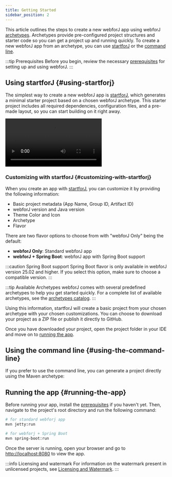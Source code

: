 ```yaml
---
title: Getting Started
sidebar_position: 2
---
```


This article outlines the steps to create a new webforJ app using webforJ [archetypes](../building-ui/archetypes/overview.md). Archetypes provide pre-configured project structures and starter code so you can get a project up and running quickly.
To create a new webforJ app from an archetype, you can use [startforJ](#using-startforj) or the [command line](#using-the-command-line). 

:::tip Prerequisites
Before you begin, review the necessary [prerequisites](./prerequisites) for setting up and using webforJ.
:::


## Using startforJ {#using-startforj}

The simplest way to create a new webforJ app is [startforJ](https://docs.webforj.com/startforj), which generates a minimal starter project based on a chosen webforJ archetype. This starter project includes all required dependencies, configuration files, and a pre-made layout, so you can start building on it right away.

<div class="videos-container">
  <video controls>
    <source src="https://cdn.webforj.com/webforj-documentation/video/archetypes/startforj.mp4" type="video/mp4" />
  </video>
</div>


### Customizing with startforJ {#customizing-with-startforj}

When you create an app with [startforJ](https://docs.webforj.com/startforj), you can customize it by providing the following information:

- Basic project metadata (App Name, Group ID, Artifact ID)  
- webforJ version and Java version
- Theme Color and Icon
- Archetype
- Flavor

There are two flavor options to choose from with "webforJ Only" being the default:
  - **webforJ Only**: Standard webforJ app
  - **webforJ + Spring Boot**: webforJ app with Spring Boot support

:::caution Spring Boot support
Spring Boot flavor is only available in webforJ version 25.02 and higher. If you select this option, make sure to choose a compatible version.
:::

:::tip Available Archetypes
webforJ comes with several predefined archetypes to help you get started quickly. For a complete list of available archetypes, see the [archetypes catalog](../building-ui/archetypes/overview).
:::

Using this information, startforJ will create a basic project from your chosen archetype with your chosen customizations.
You can choose to download your project as a ZIP file or publish it directly to GitHub.

Once you have downloaded your project, open the project folder in your IDE and move on to [running the app](#running-the-app).

## Using the command line {#using-the-command-line}


If you prefer to use the command line, you can generate a project directly using the Maven archetype:

<ComponentArchetype
project="hello-world"
flavor="webforj"
/>

## Running the app {#running-the-app}

Before running your app, install the [prerequisites](./prerequisites.md) if you haven't yet. 
Then, navigate to the project's root directory and run the following command:

```bash
# for standard webforj app
mvn jetty:run

# for webforj + Spring Boot
mvn spring-boot:run
```

Once the server is running, open your browser and go to [http://localhost:8080](http://localhost:8080) to view the app.

:::info Licensing and watermark
For information on the watermark present in unlicensed projects, see [Licensing and Watermark](../configuration/licensing-and-watermark).
:::
